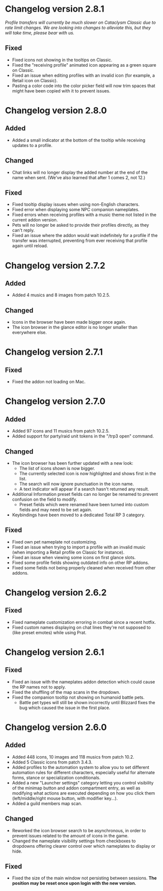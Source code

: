 # Changelog version 2.8.1

*Profile transfers will currently be much slower on Cataclysm Classic due to rate limit changes. We are looking into changes to alleviate this, but they will take time, please bear with us.*

## Fixed

- Fixed icons not showing in the tooltips on Classic.
- Fixed the "receiving profile" animated icon appearing as a green square on Classic.
- Fixed an issue when editing profiles with an invalid icon (for example, a Retail icon on Classic).
- Pasting a color code into the color picker field will now trim spaces that might have been copied with it to prevent issues.

# Changelog version 2.8.0

## Added

- Added a small indicator at the bottom of the tooltip while receiving updates to a profile.

## Changed

- Chat links will no longer display the added number at the end of the name when sent. (We've also learned that after 1 comes 2, not 12.)

## Fixed

- Fixed tooltip display issues when using non-English characters.
- Fixed error when displaying some NPC companion nameplates.
- Fixed errors when receiving profiles with a music theme not listed in the current addon version.
- Pets will no longer be asked to provide their profiles directly, as they can't reply.
- Fixed an issue where the addon would wait indefinitely for a profile if the transfer was interrupted, preventing from ever receiving that profile again until reload.

# Changelog version 2.7.2

## Added

- Added 4 musics and 8 images from patch 10.2.5.

## Changed

- Icons in the browser have been made bigger once again.
- The icon browser in the glance editor is no longer smaller than everywhere else.

# Changelog version 2.7.1

## Fixed

- Fixed the addon not loading on Mac.

# Changelog version 2.7.0

## Added

- Added 97 icons and 11 musics from patch 10.2.5.
- Added support for party/raid unit tokens in the "/trp3 open" command.

## Changed

- The icon browser has been further updated with a new look:
  - The list of icons shown is now bigger.
  - The currently selected icon is now highlighted and shows first in the list.
  - The search will now ignore punctuation in the icon name.
  - A text indicator will appear if a search hasn't returned any result.
- Additional Information preset fields can no longer be renamed to prevent confusion on the field to modify.
  - Preset fields which were renamed have been turned into custom fields and may need to be set again.
- Keybindings have been moved to a dedicated Total RP 3 category.

## Fixed

- Fixed own pet nameplate not customizing.
- Fixed an issue when trying to import a profile with an invalid music (when importing a Retail profile on Classic for instance).
- Fixed an issue when viewing some icons on first glance slots.
- Fixed some profile fields showing outdated info on other RP addons.
- Fixed some fields not being properly cleaned when received from other addons.

# Changelog version 2.6.2

## Fixed

- Fixed nameplate customization erroring in combat since a recent hotfix.
- Fixed custom names displaying on chat lines they're not supposed to (like preset emotes) while using Prat.

# Changelog version 2.6.1

## Fixed

- Fixed an issue with the nameplates addon detection which could cause the RP names not to apply.
- Fixed the shuffling of the map scans in the dropdown.
- Fixed the companion tooltip not showing on humanoid battle pets.
  - Battle pet types will still be shown incorrectly until Blizzard fixes the bug which caused the issue in the first place.

# Changelog version 2.6.0

## Added

- Added 448 icons, 10 images and 118 musics from patch 10.2.
- Added 5 Classic icons from patch 3.4.3.
- Added profiles to the automation system to allow you to set different automation rules for different characters, especially useful for alternate forms, stance or specialization conditionals.
- Added a new "Launcher settings" category letting you control visibility of the minimap button and addon compartment entry, as well as modifying what actions are executed depending on how you click them (left/middle/right mouse button, with modifier key...). 
- Added a guild members map scan.

## Changed

- Reworked the icon browser search to be asynchronous, in order to prevent issues related to the amount of icons in the game.
- Changed the nameplate visibility settings from checkboxes to dropdowns offering clearer control over which nameplates to display or hide.

## Fixed

- Fixed the size of the main window not persisting between sessions. **The position may be reset once upon login with the new version.**

